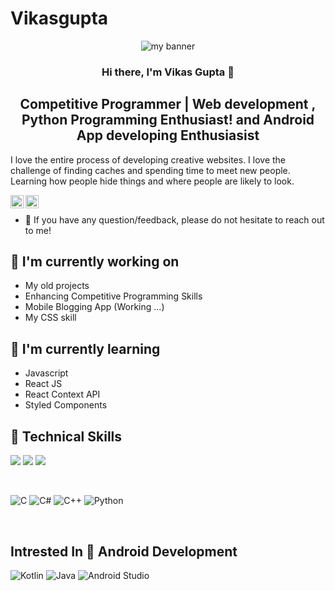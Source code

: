 # Vikasgupta
<p align ="center">
<img src="https://user-images.githubusercontent.com/74144103/147718118-7a215e1a-aeb7-4e11-9e2e-9fab27ea0303.png" alt="my banner">
</p>

<h3 align="center">
Hi there, I'm Vikas Gupta 👋
</h3>

<h2 align="center">
Competitive Programmer | Web development , Python Programming Enthusiast! and Android App developing Enthusiasist
</h2>

I love the entire process of developing creative websites. I love the challenge of finding caches and spending time to meet new people. Learning how people hide things and where people are likely to look.

<a href="https://www.linkedin.com/in/vikas-gupta-6752b4199/"><img align="left" src="https://raw.githubusercontent.com/yushi1007/yushi1007/main/images/linkedin.svg" alt="Vikas Gupta | LinkedIn" width="21px"/></a>
<a href="https://www.instagram.com/btw.its.vikas_/"><img align="left" src="https://raw.githubusercontent.com/yushi1007/yushi1007/main/images/instagram.svg" alt="Vikas Gupta | Instagram" width="21px"/></a>
</br>
- 💬 If you have any question/feedback, please do not hesitate to reach out to me!

## 🔭 I'm currently working on

- My old projects
- Enhancing Competitive Programming Skills
- Mobile Blogging App (Working ...)
- My CSS skill

## 🌱 I'm currently learning

- Javascript
- React JS
- React Context API
- Styled Components  

## 💼 Technical Skills

![](https://img.shields.io/badge/Style-Bootstrap-informational?style=flat&logo=Bootstrap&color=7952B3)
![](https://img.shields.io/badge/Style-CSS3-informational?style=flat&logo=CSS3&color=1572B6)
![](https://img.shields.io/badge/Style-styled--components-informational?style=flat&logo=styled-components&color=DB7093)

</br>

![C](https://img.shields.io/badge/c-%2300599C.svg?style=for-the-badge&logo=c&logoColor=white)
![C#](https://img.shields.io/badge/c%23-%23239120.svg?style=for-the-badge&logo=c-sharp&logoColor=white)
![C++](https://img.shields.io/badge/c++-%2300599C.svg?style=for-the-badge&logo=c%2B%2B&logoColor=white)
![Python](https://img.shields.io/badge/python-3670A0?style=for-the-badge&logo=python&logoColor=ffdd54)

</br>

 ## Intrested In 📲 Android Development
 
 ![Kotlin](https://img.shields.io/badge/kotlin-%237F52FF.svg?style=for-the-badge&logo=kotlin&logoColor=white)
 ![Java](https://img.shields.io/badge/java-%23ED8B00.svg?style=for-the-badge&logo=java&logoColor=white)
 ![Android Studio](https://img.shields.io/badge/Android%20Studio-3DDC84.svg?style=for-the-badge&logo=android-studio&logoColor=white)
 
 </br>
